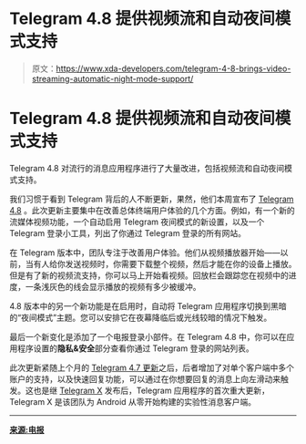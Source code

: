 # Telegram 4.8 提供视频流和自动夜间模式支持

> 原文：<https://www.xda-developers.com/telegram-4-8-brings-video-streaming-automatic-night-mode-support/>

# Telegram 4.8 提供视频流和自动夜间模式支持

Telegram 4.8 对流行的消息应用程序进行了大量改进，包括视频流和自动夜间模式支持。

我们习惯于看到 Telegram 背后的人不断更新，果然，他们本周宣布了 [Telegram 4.8](https://www.xda-developers.com/telegram-4-7-quick-replies-multiple-accounts/) 。此次更新主要集中在改善总体终端用户体验的几个方面。例如，有一个新的流媒体视频功能，一个自动启用 Telegram 夜间模式的新设置，以及一个 Telegram 登录小工具，列出了你通过 Telegram 登录的所有网站。

在 Telegram 版本中，团队专注于改善用户体验。他们从视频播放器开始——以前，当有人给你发送视频时，你需要下载整个视频，然后才能在你的设备上播放。但是有了新的视频流支持，你可以马上开始看视频。回放栏会跟踪您在视频中的进度，一条浅灰色的线会显示播放的视频有多少被缓冲。

4.8 版本中的另一个新功能是在启用时，自动将 Telegram 应用程序切换到黑暗的“夜间模式”主题。您可以安排它在夜幕降临后或光线较暗的情况下触发。

最后一个新变化是添加了一个电报登录小部件。在 Telegram 4.8 中，你可以在应用程序设置的**隐私&安全**部分查看你通过 Telegram 登录的网站列表。

此次更新紧随上个月的 [Telegram 4.7 更新](https://www.xda-developers.com/telegram-4-7-quick-replies-multiple-accounts/)之后，后者增加了对单个客户端中多个账户的支持，以及快速回复功能，可以通过在你想要回复的消息上向左滑动来触发。这也是继 [Telegram X](https://www.xda-developers.com/telegram-x-experimental-version-telegram/) 发布后，Telegram 应用程序的首次重大更新，Telegram X 是该团队为 Android 从零开始构建的实验性消息客户端。

* * *

[**来源:电报**](https://telegram.org/blog/android-streaming)